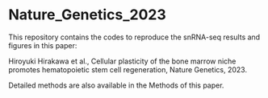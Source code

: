 # Nature_Genetics_2023

This repository contains the codes to reproduce the snRNA-seq results and figures in this paper:

Hiroyuki Hirakawa et al., Cellular plasticity of the bone marrow niche promotes hematopoietic stem cell regeneration, Nature Genetics, 2023.

Detailed methods are also available in the Methods of this paper.
